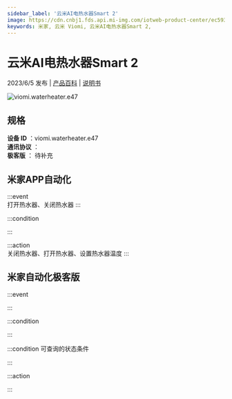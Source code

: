 ```yaml
---
sidebar_label: '云米AI电热水器Smart 2'
image: https://cdn.cnbj1.fds.api.mi-img.com/iotweb-product-center/ec593f6409e0a33dbccc522dd4b82eeb_1682320590254.png?GalaxyAccessKeyId=AKVGLQWBOVIRQ3XLEW&Expires=9223372036854775807&Signature=H2lxCDv3Y1NlBIpoJ5Kt1Y5wRHs=
keywords: 米家, 云米 Viomi, 云米AI电热水器Smart 2, 
---
```

# 云米AI电热水器Smart 2

2023/6/5 发布 | [产品百科](https://home.mi.com/webapp/content/baike/product/index.html?model=viomi.waterheater.e47/) | [说明书](https://home.mi.com/views/introduction.html?model=viomi.waterheater.e47&region=cn)

![viomi.waterheater.e47](https://cdn.cnbj1.fds.api.mi-img.com/iotweb-product-center/ec593f6409e0a33dbccc522dd4b82eeb_1682320590254.png?GalaxyAccessKeyId=AKVGLQWBOVIRQ3XLEW&Expires=9223372036854775807&Signature=H2lxCDv3Y1NlBIpoJ5Kt1Y5wRHs=)

## 规格  
> 
**设备 ID** ：viomi.waterheater.e47  
**通讯协议** ：  
**极客版**  ： 待补充 


## 米家APP自动化  

:::event  
打开热水器、关闭热水器
:::

:::condition  

:::

:::action   
关闭热水器、打开热水器、设置热水器温度
:::

## 米家自动化极客版  

:::event  

:::

:::condition  

:::

:::condition 可查询的状态条件  

:::

:::action  

:::

        
